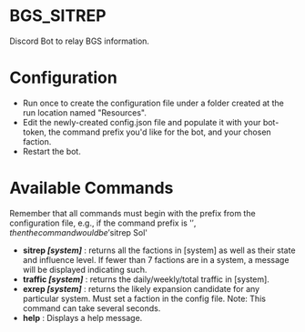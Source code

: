 # BGS_SITREP
 Discord Bot to relay BGS information.

# Configuration
* Run once to create the configuration file under a folder created at the run location named "Resources".
* Edit the newly-created config.json file and populate it with your bot-token, the command prefix you'd like for the bot, and your chosen faction.
* Restart the bot.

# Available Commands
Remember that all commands must begin with the prefix from the configuration file, e.g., if the command prefix is '$', then the command would be '$sitrep Sol'
* **sitrep *[system]*** : returns all the factions in [system] as well as their state and influence level. If fewer than 7 factions are in a system, a message will be displayed indicating such.
* **traffic *[system]*** : returns the daily/weekly/total traffic in [system].
* **exrep *[system]*** : returns the likely expansion candidate for any particular system. Must set a faction in the config file. Note: This command can take several seconds.
* **help** : Displays a help message.

